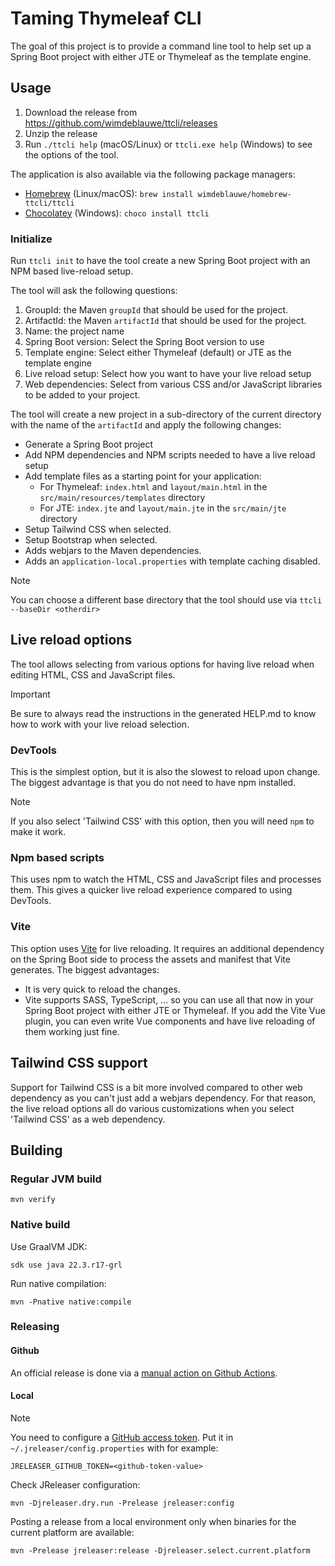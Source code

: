 # Taming Thymeleaf CLI

The goal of this project is to provide a command line tool to help set up a Spring Boot project with either JTE or
Thymeleaf as the template engine.

## Usage

1. Download the release from https://github.com/wimdeblauwe/ttcli/releases
2. Unzip the release
3. Run `./ttcli help` (macOS/Linux) or `ttcli.exe help` (Windows) to see the options of the tool.

The application is also available via the following package managers:

* [Homebrew](https://brew.sh/) (Linux/macOS): `brew install wimdeblauwe/homebrew-ttcli/ttcli`
* [Chocolatey](https://chocolatey.org/) (Windows): `choco install ttcli`

### Initialize

Run `ttcli init` to have the tool create a new Spring Boot project with an NPM based live-reload setup.

The tool will ask the following questions:

1. GroupId: the Maven `groupId` that should be used for the project.
2. ArtifactId: the Maven `artifactId` that should be used for the project.
3. Name: the project name
4. Spring Boot version: Select the Spring Boot version to use
5. Template engine: Select either Thymeleaf (default) or JTE as the template engine
6. Live reload setup: Select how you want to have your live reload setup
7. Web dependencies: Select from various CSS and/or JavaScript libraries to be added to your project.

The tool will create a new project in a sub-directory of the current directory with the name of the `artifactId` and apply the following changes:

* Generate a Spring Boot project
* Add NPM dependencies and NPM scripts needed to have a live reload setup
* Add template files as a starting point for your application:
  * For Thymeleaf: `index.html` and `layout/main.html` in the `src/main/resources/templates` directory
  * For JTE: `index.jte` and `layout/main.jte` in the `src/main/jte` directory
* Setup Tailwind CSS when selected.
* Setup Bootstrap when selected.
* Adds webjars to the Maven dependencies.
* Adds an `application-local.properties` with template caching disabled.

> [!NOTE]
> You can choose a different base directory that the tool should use via `ttcli --baseDir <otherdir>`

## Live reload options

The tool allows selecting from various options for having live reload when editing HTML, CSS and JavaScript files.

> [!IMPORTANT]
> Be sure to always read the instructions in the generated HELP.md to know how to work with your live reload selection.

### DevTools

This is the simplest option, but it is also the slowest to reload upon change.
The biggest advantage is that you do not need to have npm installed.

> [!NOTE]
> If you also select 'Tailwind CSS' with this option, then you will need `npm` to make it work.

### Npm based scripts

This uses npm to watch the HTML, CSS and JavaScript files and processes them.
This gives a quicker live reload experience compared to using DevTools.

### Vite

This option uses [Vite](https://vitejs.dev/) for live reloading.
It requires an additional dependency on the Spring Boot side to process the assets and manifest that Vite generates.
The biggest advantages:

* It is very quick to reload the changes.
* Vite supports SASS, TypeScript, ... so you can use all that now in your Spring Boot project with either JTE or
  Thymeleaf.
  If you add the Vite Vue plugin, you can even write Vue components and have live reloading of them working just fine.

## Tailwind CSS support

Support for Tailwind CSS is a bit more involved compared to other web dependency as you can't just add a webjars dependency.
For that reason, the live reload options all do various customizations when you select 'Tailwind CSS' as a web dependency.

## Building

### Regular JVM build

```
mvn verify
```

### Native build

Use GraalVM JDK:

```
sdk use java 22.3.r17-grl
```

Run native compilation:

```
mvn -Pnative native:compile
```

### Releasing

#### Github

An official release is done via
a [manual action on Github Actions](https://github.com/wimdeblauwe/ttcli/actions/workflows/release.yml).

#### Local

> [!NOTE]
> You need to configure
> a [GitHub access token](https://docs.github.com/en/authentication/keeping-your-account-and-data-secure/creating-a-personal-access-token).
> Put it in `~/.jreleaser/config.properties` with for example:
>
> ```properties
> JRELEASER_GITHUB_TOKEN=<github-token-value>
> ```

Check JReleaser configuration:

```
mvn -Djreleaser.dry.run -Prelease jreleaser:config
```

Posting a release from a local environment only when binaries for the current platform are available:

```
mvn -Prelease jreleaser:release -Djreleaser.select.current.platform
```
